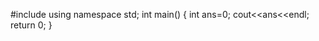 #include <iostream>
using namespace std;
int main()
{
    int ans=0;
    cout<<ans<<endl;
    return 0;
}
